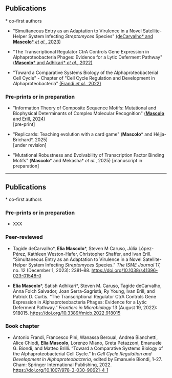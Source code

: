 
## Publications
\* co-first authors

* "Simultaneous Entry as an Adaptation to Virulence in a Novel Satellite-Helper System Infecting *Streptomyces* Species"
[(deCarvalho\* and **Mascolo**\* *et al.*, 2023)](https://doi.org/10.1038/s41396-023-01548-0)

* "The Transcriptional Regulator CtrA Controls Gene Expression in Alphaproteobacteria Phages: Evidence for a Lytic Deferment Pathway"
[(**Mascolo**\* and Adhikari\* *et al.*, 2022)](https://doi.org/10.3389/fmicb.2022.918015)

* "Toward a Comparative Systems Biology of the Alphaproteobacterial Cell Cycle" - Chapter of "Cell Cycle Regulation and Development in Alphaproteobacteria"
[(Frandi *et al.*, 2022)](https://doi.org/10.1007/978-3-030-90621-4_1)

### Pre-prints or in preparation

* "Information Theory of Composite Sequence Motifs: Mutational and Biophysical Determinants of Complex Molecular Recognition"
[(**Mascolo** and Erill, 2024)](https://doi.org/10.1101/2024.11.11.623117)	
[pre-print]

* "Replicards: Teaching evolution with a card game"
(**Mascolo**\* and Héjja-Brichard\*, 2025)	
[under revision]

* "Mutational Robustness and Evolvability of Transcription Factor Binding Motifs"
(**Mascolo**\* and Mekasha\* *et al.*, 2025) [manuscript in preparation]

---

## Publications
\* co-first authors

### Pre-prints or in preparation

* XXX

### Peer-reviewed

* Tagide deCarvalho\*, **Elia Mascolo**\*, Steven M Caruso, Júlia López-Pérez, Kathleen Weston-Hafer, Christopher Shaffer, and Ivan Erill. “Simultaneous Entry as an Adaptation to Virulence in a Novel Satellite-Helper System Infecting *Streptomyces* Species.” *The ISME Journal* 17, no. 12 (December 1, 2023): 2381–88. <https://doi.org/10.1038/s41396-023-01548-0>

* **Elia Mascolo**\*, Satish Adhikari\*, Steven M. Caruso, Tagide deCarvalho, Anna Folch Salvador, Joan Serra-Sagristà, Ry Young, Ivan Erill, and Patrick D. Curtis. “The Transcriptional Regulator CtrA Controls Gene Expression in Alphaproteobacteria Phages: Evidence for a Lytic Deferment Pathway.” *Frontiers in Microbiology* 13 (August 19, 2022): 918015. <https://doi.org/10.3389/fmicb.2022.918015>

### Book chapter
* Antonio Frandi, Francesco Pini, Wanassa Beroual, Andrea Bianchetti, Alice Chiodi, **Elia Mascolo**, Lorenzo Miano, Greta Petazzoni, Emanuele G. Biondi, and Matteo Brilli. “Toward a Comparative Systems Biology of the Alphaproteobacterial Cell Cycle.” In *Cell Cycle Regulation and Development in Alphaproteobacteria*, edited by Emanuele Biondi, 1–27. Cham: Springer International Publishing, 2022. <https://doi.org/10.1007/978-3-030-90621-4_1>

